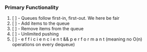 ### Primary Functionality
1. [ ] - Queues follow first-in, first-out. We here be fair
2. [ ] - Add items to the queue
3. [ ] - Remove items from the queue
4. [ ] - Unlimited pushing
5. [ ] - e f f i c i e n c i e n t  &&  p e r f o r m a n t (meaning no O(n) operations on every dequeue)